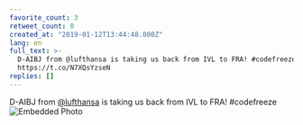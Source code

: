 ```yaml
---
favorite_count: 3
retweet_count: 0
created_at: "2019-01-12T13:44:48.000Z"
lang: en
full_text: >-
  D-AIBJ from @lufthansa is taking us back from IVL to FRA! #codefreeze
  https://t.co/N7XQsYzseN
replies: []
---
```


D-AIBJ from [@lufthansa](https://twitter.com/lufthansa) is taking us back from
IVL to FRA! #codefreeze
![Embedded Photo](https://twitter-media-coderbyheart.s3.eu-north-1.amazonaws.com/1084083777238908934-DwtwcU2XgAEnJ0N.jpg)
